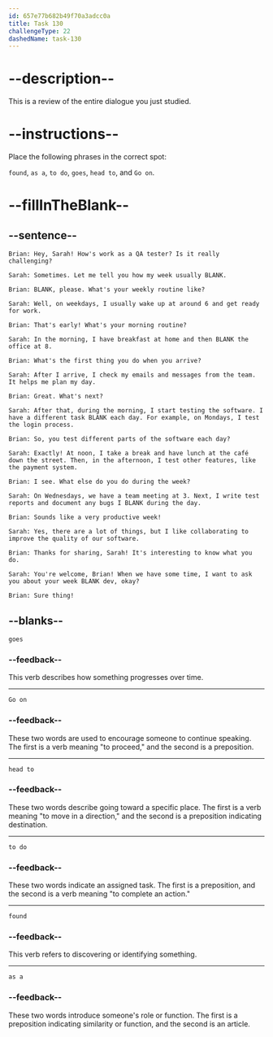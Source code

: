 ```yaml
---
id: 657e77b682b49f70a3adcc0a
title: Task 130
challengeType: 22
dashedName: task-130
---
```


<!-- REVIEW -->

# --description--

This is a review of the entire dialogue you just studied.

# --instructions--

Place the following phrases in the correct spot:

`found`, `as a`, `to do`, `goes`, `head to`, and `Go on`.

# --fillInTheBlank--

## --sentence--

`Brian: Hey, Sarah! How's work as a QA tester? Is it really challenging?`  

`Sarah: Sometimes. Let me tell you how my week usually BLANK.`  

`Brian: BLANK, please. What's your weekly routine like?`  

`Sarah: Well, on weekdays, I usually wake up at around 6 and get ready for work.`  

`Brian: That's early! What's your morning routine?`  

`Sarah: In the morning, I have breakfast at home and then BLANK the office at 8.`  

`Brian: What's the first thing you do when you arrive?`  

`Sarah: After I arrive, I check my emails and messages from the team. It helps me plan my day.`  

`Brian: Great. What's next?`  

`Sarah: After that, during the morning, I start testing the software. I have a different task BLANK each day. For example, on Mondays, I test the login process.`  

`Brian: So, you test different parts of the software each day?`  

`Sarah: Exactly! At noon, I take a break and have lunch at the café down the street. Then, in the afternoon, I test other features, like the payment system.`  

`Brian: I see. What else do you do during the week?`  

`Sarah: On Wednesdays, we have a team meeting at 3. Next, I write test reports and document any bugs I BLANK during the day.`  

`Brian: Sounds like a very productive week!`  

`Sarah: Yes, there are a lot of things, but I like collaborating to improve the quality of our software.`  

`Brian: Thanks for sharing, Sarah! It's interesting to know what you do.`  

`Sarah: You're welcome, Brian! When we have some time, I want to ask you about your week BLANK dev, okay?`  

`Brian: Sure thing!`  

## --blanks--

`goes`  

### --feedback--

This verb describes how something progresses over time.  

---  

`Go on`  

### --feedback--

These two words are used to encourage someone to continue speaking. The first is a verb meaning "to proceed," and the second is a preposition.  

---  

`head to`  

### --feedback--

These two words describe going toward a specific place. The first is a verb meaning "to move in a direction," and the second is a preposition indicating destination.  

---  

`to do`  

### --feedback--

These two words indicate an assigned task. The first is a preposition, and the second is a verb meaning "to complete an action."  

---  

`found`  

### --feedback--

This verb refers to discovering or identifying something.  

---  

`as a`  

### --feedback--

These two words introduce someone's role or function. The first is a preposition indicating similarity or function, and the second is an article.  
